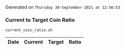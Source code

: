 Generated on `Thursday 30-September-2021 at 12:56:53`

### Current to Target Coin Ratio
`current_coin_ratio.sh`

Date|Current|Target|Ratio
---|---|---|---
